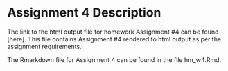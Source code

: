 # Assignment 4 Description

The link to the html output file for homework Assignment #4 can be found [here]. This file contains Assignment #4 rendered to html output as per the assignment requirements.

The Rmarkdown file for Assignment 4 can be found in the file hm_w4.Rmd.

